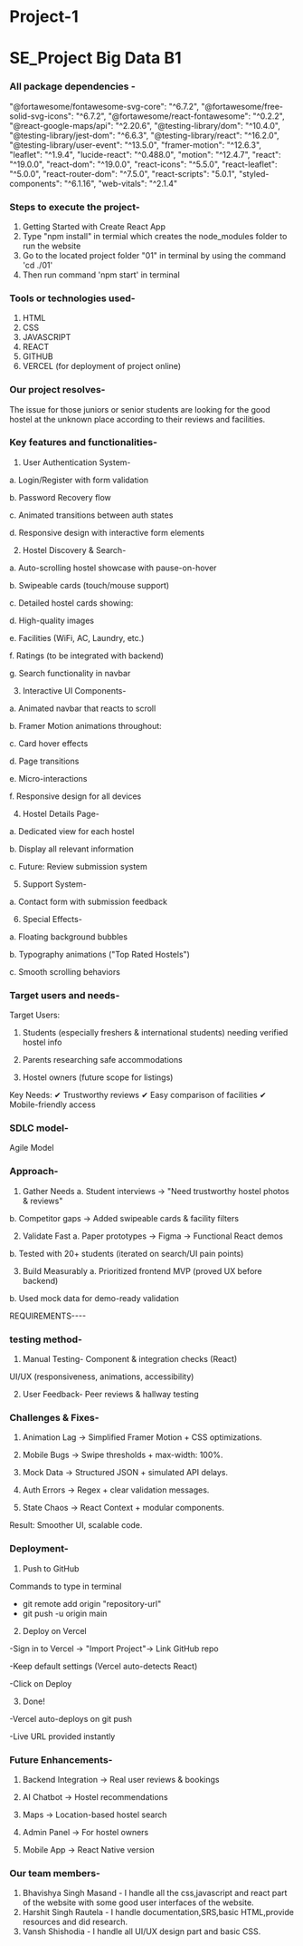 # Project-1
# SE_Project Big Data B1

### All package dependencies -
  "@fortawesome/fontawesome-svg-core": "^6.7.2",
    "@fortawesome/free-solid-svg-icons": "^6.7.2",
    "@fortawesome/react-fontawesome": "^0.2.2",
    "@react-google-maps/api": "^2.20.6",
    "@testing-library/dom": "^10.4.0",
    "@testing-library/jest-dom": "^6.6.3",
    "@testing-library/react": "^16.2.0",
    "@testing-library/user-event": "^13.5.0",
    "framer-motion": "^12.6.3",
    "leaflet": "^1.9.4",
    "lucide-react": "^0.488.0",
    "motion": "^12.4.7",
    "react": "^19.0.0",
    "react-dom": "^19.0.0",
    "react-icons": "^5.5.0",
    "react-leaflet": "^5.0.0",
    "react-router-dom": "^7.5.0",
    "react-scripts": "5.0.1",
    "styled-components": "^6.1.16",
    "web-vitals": "^2.1.4"
    
### Steps to execute the project-
1. Getting Started with Create React App
2. Type "npm install" in termial which creates the node_modules folder to run the website
2. Go to the located project folder "01" in terminal by using the command 'cd ./01'
3. Then run command 'npm start' in terminal

### Tools or technologies used-
1. HTML
2. CSS
3. JAVASCRIPT
4. REACT
5. GITHUB
6. VERCEL (for deployment of project online)

### Our project resolves- 
The issue for those juniors or senior students are looking for the good hostel at the unknown place according to their reviews and facilities.

### Key features and functionalities-
1. User Authentication System-

a. Login/Register with form validation

b. Password Recovery flow

c. Animated transitions between auth states

d. Responsive design with interactive form elements


2. Hostel Discovery & Search-

a. Auto-scrolling hostel showcase with pause-on-hover

b. Swipeable cards (touch/mouse support)

c. Detailed hostel cards showing:

d. High-quality images

e. Facilities (WiFi, AC, Laundry, etc.)

f. Ratings (to be integrated with backend)

g. Search functionality in navbar


3. Interactive UI Components-

a. Animated navbar that reacts to scroll

b. Framer Motion animations throughout:

c. Card hover effects

d. Page transitions

e. Micro-interactions

f. Responsive design for all devices


4. Hostel Details Page-

a. Dedicated view for each hostel

b. Display all relevant information

c. Future: Review submission system


5. Support System-

a. Contact form with submission feedback


6. Special Effects-

a. Floating background bubbles

b. Typography animations ("Top Rated Hostels")

c. Smooth scrolling behaviors

### Target users and needs-
Target Users:

1. Students (especially freshers & international students) needing verified hostel info

2. Parents researching safe accommodations

3. Hostel owners (future scope for listings)

Key Needs:
✔ Trustworthy reviews
✔ Easy comparison of facilities
✔ Mobile-friendly access

### SDLC model-
Agile Model

### Approach-
1. Gather Needs
a. Student interviews -> "Need trustworthy hostel photos & reviews"

b. Competitor gaps -> Added swipeable cards & facility filters

2. Validate Fast
a. Paper prototypes -> Figma → Functional React demos

b. Tested with 20+ students (iterated on search/UI pain points)

3. Build Measurably
a. Prioritized frontend MVP (proved UX before backend)

b. Used mock data for demo-ready validation

REQUIREMENTS----

### testing method-
1. Manual Testing-
Component & integration checks (React)

UI/UX (responsiveness, animations, accessibility)

2. User Feedback-
Peer reviews & hallway testing

### Challenges & Fixes-

1. Animation Lag -> Simplified Framer Motion + CSS optimizations.

2. Mobile Bugs -> Swipe thresholds + max-width: 100%.

3. Mock Data -> Structured JSON + simulated API delays.

4. Auth Errors -> Regex + clear validation messages.

5. State Chaos -> React Context + modular components.

Result: Smoother UI, scalable code. 

### Deployment-
1. Push to GitHub
   
Commands to type in terminal
- git remote add origin "repository-url"
- git push -u origin main
  
2. Deploy on Vercel

-Sign in to Vercel -> "Import Project"-> Link GitHub repo

-Keep default settings (Vercel auto-detects React)

-Click on Deploy

3. Done!

-Vercel auto-deploys on git push

-Live URL provided instantly

### Future Enhancements-

1. Backend Integration -> Real user reviews & bookings

2. AI Chatbot -> Hostel recommendations

3. Maps -> Location-based hostel search

4. Admin Panel -> For hostel owners

5. Mobile App -> React Native version

### Our team members-
1. Bhavishya Singh Masand - I handle all the css,javascript and react part of the website with some good user interfaces of the website.
2. Harshit Singh Rautela - I handle documentation,SRS,basic HTML,provide resources and did research.
3. Vansh Shishodia - I handle all UI/UX design part and basic CSS.